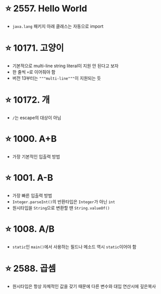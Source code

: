 # ⭐ 2557. Hello World

* `java.lang` 패키지 아래 클래스는 자동으로 import

# ⭐ 10171. 고양이

* 기본적으로 multi-line string literal이 지원 안 된다고 보자
* 한 줄씩 `+`로 이어줘야 함
* 버전 13부터는 `"""multi-line"""`이 지원되는 듯

# ⭐ 10172. 개

* `/`는 escape의 대상이 아님

# ⭐ 1000. A+B

* 가장 기본적인 입출력 방법

# ⭐ 1001. A-B

* 가장 빠른 입출력 방법
* `Integer.parseInt()`의 반환타입은 `Integer`가 아닌 `int`
* 원시타입을 `String`으로 변환할 땐 `String.valueOf()`

# ⭐ 1008. A/B

* `static`인 `main()`에서 사용하는 필드나 메소드 역시 `static`이어야 함

# ⭐ 2588. 곱셈

* 원시타입은 항상 자체적인 값을 갖기 때문에 다른 변수와 대입 연산시에 깊은복사